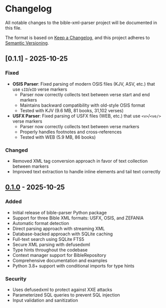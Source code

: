 # Changelog

All notable changes to the bible-xml-parser project will be documented in this file.

The format is based on [Keep a Changelog](https://keepachangelog.com/en/1.0.0/),
and this project adheres to [Semantic Versioning](https://semver.org/spec/v2.0.0.html).

## [0.1.1] - 2025-10-25

### Fixed
- **OSIS Parser**: Fixed parsing of modern OSIS files (KJV, ASV, etc.) that use `sID`/`eID` verse markers
  - Parser now correctly collects text between verse start and end markers
  - Maintains backward compatibility with old-style OSIS format
  - Tested with KJV (9.6 MB, 81 books, 31,102 verses)
- **USFX Parser**: Fixed parsing of USFX files (WEB, etc.) that use `<v>`/`<ve/>` verse markers
  - Parser now correctly collects text between verse markers
  - Properly handles footnotes and cross-references
  - Tested with WEB (5.9 MB, 86 books)

### Changed
- Removed XML tag conversion approach in favor of text collection between markers
- Improved text extraction to handle inline elements and tail text correctly

## [0.1.0] - 2025-10-25

### Added
- Initial release of bible-parser Python package
- Support for three Bible XML formats: USFX, OSIS, and ZEFANIA
- Automatic format detection
- Direct parsing approach with streaming XML
- Database-backed approach with SQLite caching
- Full-text search using SQLite FTS5
- Secure XML parsing with defusedxml
- Type hints throughout the codebase
- Context manager support for BibleRepository
- Comprehensive documentation and examples
- Python 3.8+ support with conditional imports for type hints

### Security
- Uses defusedxml to protect against XXE attacks
- Parameterized SQL queries to prevent SQL injection
- Input validation and sanitization

[0.1.0]: https://github.com/yourusername/bible_parser_python/releases/tag/v0.1.0

